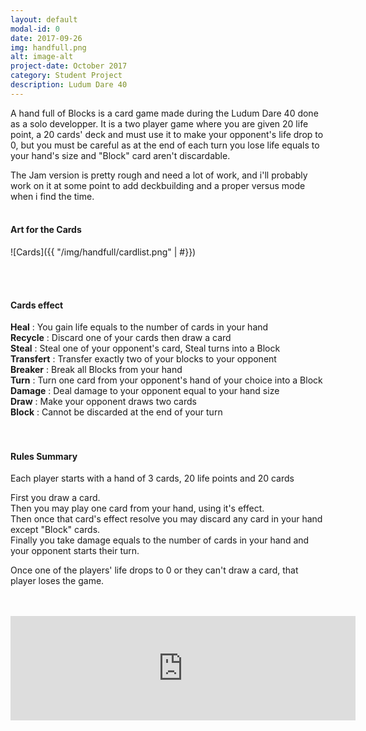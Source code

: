 ```yaml
---
layout: default
modal-id: 0
date: 2017-09-26
img: handfull.png
alt: image-alt
project-date: October 2017
category: Student Project
description: Ludum Dare 40
---
```

A hand full of Blocks is a card game made during the Ludum Dare 40 done as a solo developper. It is a two player game where you are given 20 life point, a 20 cards' deck and must use it to make your opponent's life drop to 0, but you must be careful as at the end of each turn you lose life equals to your hand's size and "Block" card aren't discardable.
  
The Jam version is pretty rough and need a lot of work, and i'll probably work on it at some point to add deckbuilding and a proper versus mode when i find the time.
<br><br>
#### Art for the Cards
![Cards]({{ "/img/handfull/cardlist.png" | #}})

<br><br>
#### Cards effect
**Heal** : You gain life equals to the number of cards in your hand  
**Recycle** : Discard one of your cards then draw a card  
**Steal** : Steal one of your opponent's card, Steal turns into a Block  
**Transfert** : Transfer exactly two of your blocks to your opponent  
**Breaker** : Break all Blocks from your hand  
**Turn** : Turn one card from your opponent's hand of your choice into a Block  
**Damage** : Deal damage to your opponent equal to your hand size  
**Draw** : Make your opponent draws two cards  
**Block** : Cannot be discarded at the end of your turn  
<br><br>
#### Rules Summary

Each player starts with a hand of 3 cards, 20 life points and 20 cards  
  
First you draw a card.  
Then you may play one card from your hand, using it's effect.  
Then once that card's effect resolve you may discard any card in your hand except "Block" cards.  
Finally you take damage equals to the number of cards in your hand and your opponent starts their turn.  
  
Once one of the players' life drops to 0 or they can't draw a card, that player loses the game.  
<br><br>
<iframe frameborder="0" src="https://itch.io/embed/200832" width="552" height="167"></iframe>